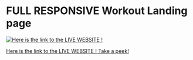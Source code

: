

<h1>FULL RESPONSIVE Workout Landing page </h1>


[![Here is the link to the LIVE WEBSITE !](https://api.netlify.com/api/v1/badges/f4081630-3745-4a69-a81f-19f86ea47f24/deploy-status)](https://app.netlify.com/sites/workout-to-your-max/deploys)

[Here is the link to the LIVE WEBSITE ! Take a peek! ](https://workout-to-your-max.netlify.app)

